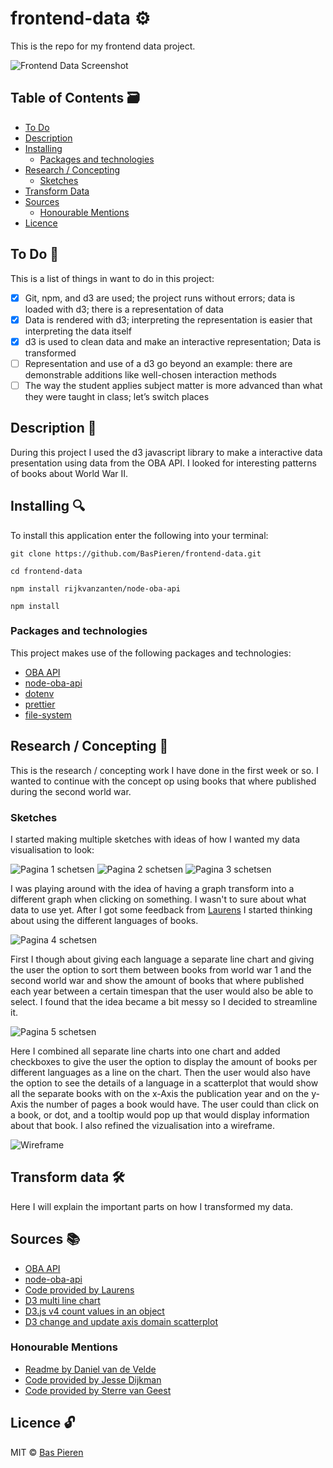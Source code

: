 # frontend-data ⚙️

This is the repo for my frontend data project.

![Frontend Data Screenshot](images/frontend-data-screenshot.png)

## Table of Contents 🗃
* [To Do](#to-do-)
* [Description](#description-)
* [Installing](#installing-)
  * [Packages and technologies](#packages-and-technologies)
* [Research / Concepting](#research-/-concepting)
  * [Sketches](#sketches)
* [Transform Data](#Transform-data-)
* [Sources](#sources-)
  * [Honourable Mentions](#honourable-mentions)
* [Licence](#licence-)

## To Do 📌
This is a list of things in want to do in this project:
- [X] Git, npm, and d3 are used; the project runs without errors; data is loaded with d3; there is a representation of data
- [X] Data is rendered with d3; interpreting the representation is easier that interpreting the data itself
- [X] d3 is used to clean data and make an interactive representation; Data is transformed
- [ ] Representation and use of a d3 go beyond an example: there are demonstrable additions like well-chosen interaction methods
- [ ] The way the student applies subject matter is more advanced than what they were taught in class; let’s switch places

## Description 📝
During this project I used the d3 javascript library to make a interactive data presentation using data from the OBA API. I looked for interesting patterns of books about World War II.

## Installing 🔍
To install this application enter the following into your terminal:
```
git clone https://github.com/BasPieren/frontend-data.git

cd frontend-data

npm install rijkvanzanten/node-oba-api

npm install
```

### Packages and technologies
This project makes use of the following packages and technologies:

* [OBA API](https://zoeken.oba.nl/api/v1/)
* [node-oba-api](https://github.com/rijkvanzanten/node-oba-api)
* [dotenv](https://www.npmjs.com/package/dotenv)
* [prettier](https://www.npmjs.com/package/prettier)
* [file-system](https://www.npmjs.com/package/file-system)

## Research / Concepting 📑
This is the research / concepting work I have done in the first week or so. I wanted to continue with the concept op using books that where published during the second world war.

### Sketches

I started making multiple sketches with ideas of how I wanted my data visualisation to look:

![Pagina 1 schetsen](images/schetsen_Page_1.jpg)
![Pagina 2 schetsen](images/schetsen_Page_5.jpg)
![Pagina 3 schetsen](images/schetsen_Page_4.jpg)

I was playing around with the idea of having a graph transform into a different graph when clicking on something. I wasn't to sure about what data to use yet. After I got some feedback from [Laurens](https://github.com/Razpudding) I started thinking about using the different languages of books.

![Pagina 4 schetsen](images/schetsen_Page_3.jpg)

First I though about giving each language a separate line chart and giving the user the option to sort them between books from world war 1 and the second world war and show the amount of books that where published each year between a certain timespan that the user would also be able to select. I found that the idea became a bit messy so I decided to streamline it.  

![Pagina 5 schetsen](images/schetsen_Page_2.jpg)

Here I combined all separate line charts into one chart and added checkboxes to give the user the option to display the amount of books per different languages as a line on the chart. Then the user would also have the option to see the details of a language in a scatterplot that would show all the separate books with on the x-Axis the publication year and on the y-Axis the number of pages a book would have. The user could than click on a book, or dot, and a tooltip would pop up that would display information about that book. I also refined the vizualisation into a wireframe.

![Wireframe](images/HvA_FD_Wireframe_Data_Visualisatie.jpg)

## Transform data 🛠
Here I will explain the important parts on how I transformed my data.

## Sources 📚
* [OBA API](https://zoeken.oba.nl/api/v1/)
* [node-oba-api](https://github.com/rijkvanzanten/node-oba-api)
* [Code provided by Laurens](https://github.com/Razpudding)
* [D3 multi line chart](https://beta.observablehq.com/@mbostock/d3-multi-line-chart)
* [D3.js v4 count values in an object](http://www.shanegibney.com/shanegibney/d3-js-v4-count-values-in-an-object/)
* [D3 change and update axis domain scatterplot](https://stackoverflow.com/questions/43741271/d3-change-and-update-axis-domain-scatterplot)

### Honourable Mentions
* [Readme by Daniel van de Velde](https://github.com/DanielvandeVelde/functional-programming/blob/master/README.md)
* [Code provided by Jesse Dijkman](https://github.com/jesseDijkman1)
* [Code provided by Sterre van Geest](https://github.com/sterrevangeest)

## Licence 🔓
MIT © [Bas Pieren](https://github.com/BasPieren)
